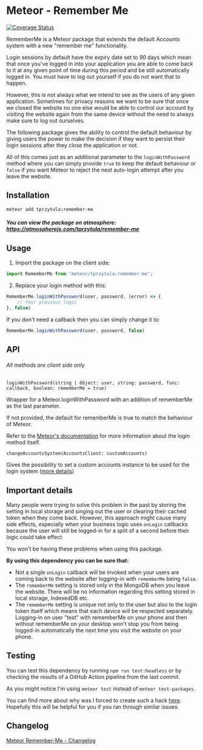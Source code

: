 # Meteor - Remember Me
[![Coverage Status](https://coveralls.io/repos/github/tprzytula/Meteor-Remember-Me/badge.svg)](https://coveralls.io/github/tprzytula/Meteor-Remember-Me)

RememberMe is a Meteor package that extends the default Accounts system with a new "remember me" functionality. 

Login sessions by default have the expiry date set to 90 days which mean that once you've logged in into your application you are able to come back to it at any given point of time during this period and be still automatically logged in. You must have to log out yourself if you do not want that to happen.

However, this is not always what we intend to see as the users of any given application. Sometimes for privacy reasons we want to be sure that once we closed the website no one else would be able to control our account by visiting the website again from the same device without the need to always make sure to log out ourselves.

The following package gives the ability to control the default behaviour by giving users the power to make the decision if they want to persist their login sessions after they close the application or not.

All of this comes just as an additional parameter to the `loginWithPassword` method where you can simply provide `true` to keep the default behaviour or `false` if you want Meteor to reject the next auto-login attempt after you leave the website.

## Installation

`meteor add tprzytula:remember-me`

##### You can view the package on atmosphere: https://atmospherejs.com/tprzytula/remember-me

## Usage

1. Import the package on the client side:

```js
import RememberMe from 'meteor/tprzytula:remember-me';
```

2. Replace your login method with this:

```js
RememberMe.loginWithPassword(user, password, (error) => {
    // Your previous logic
}, false)
```

If you don't need a callback then you can simply change it to:

```js
RememberMe.loginWithPassword(user, password, false)
```

## API
###### All methods are client side only

`loginWithPassword(string | Object: user, string: password, func: callback, boolean: rememberMe = true)`

Wrapper for a Meteor.loginWithPassword with an addition of rememberMe as the last parameter.

If not provided, the default for rememberMe is true to match the behaviour of Meteor.

Refer to the [Meteor's documentation](https://docs.meteor.com/api/accounts.html#Meteor-loginWithPassword) for more information about the login method itself.

`changeAccountsSystem(AccountsClient: customAccounts)`

Gives the possibility to set a custom accounts instance to be used for the login system ([more details](doc/CUSTOM_ACCOUNTS.md))

## Important details

Many people were trying to solve this problem in the past by storing the setting in local storage and singing out the user or clearing their cached token when they come back. However, this approach might cause many side effects, especially when your business logic uses `onLogin` callbacks because the user will still be logged-in for a split of a second before their logic could take effect. 

You won't be having these problems when using this package.

**By using this dependency you can be sure that:**

- Not a single `onLogin` callback will be invoked when your users are coming back to the website after logging-in with `rememberMe` being `false`.
- The `rememberMe` setting is stored only in the MongoDB when you leave the website. There will be no information regarding this setting stored in local storage, IndexedDB etc.
- The `rememberMe` setting is unique not only to the user but also to the login token itself which means that each device will be respected separately. Logging-in on user "test" with rememberMe on your phone and then without rememberMe on your desktop won't stop you from being logged-in automatically the next time you visit the website on your phone.


## Testing

You can test this dependency by running `npm run test:headless` or by checking the results of a GitHub Action pipeline from the last commit.

As you might notice I'm using `meteor test` instead of `meteor test-packages`.

You can find more about why was I forced to create such a hack [here](package.js). Hopefully this will be helpful for you if you ran through similar issues.

## Changelog
[Meteor Remember-Me - Changelog](doc/CHANGELOG.md)
